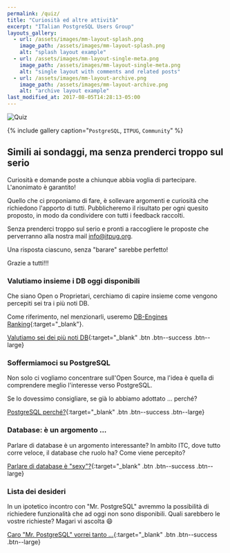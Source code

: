 ```yaml
---
permalink: /quiz/
title: "Curiosità ed altre attività"
excerpt: "ITalian PostgreSQL Users Group"
layouts_gallery:
  - url: /assets/images/mm-layout-splash.png
    image_path: /assets/images/mm-layout-splash.png
    alt: "splash layout example"
  - url: /assets/images/mm-layout-single-meta.png
    image_path: /assets/images/mm-layout-single-meta.png
    alt: "single layout with comments and related posts"
  - url: /assets/images/mm-layout-archive.png
    image_path: /assets/images/mm-layout-archive.png
    alt: "archive layout example"
last_modified_at: 2017-08-05T14:28:13-05:00
---
```


![Quiz]({{site.baseurl}}/assets/images/quiz1.jpg)

{% include gallery caption="`PostgreSQL`, `ITPUG`, `Community`" %}

## Simili ai sondaggi, ma senza prenderci troppo sul serio

Curiosità e domande poste a chiunque abbia voglia di partecipare. L'anonimato è garantito!

Quello che ci proponiamo di fare, è sollevare argomenti e curiosità che richiedono l'apporto di tutti. Pubblicheremo il risultato per ogni quesito proposto, in modo da condividere con tutti i feedback raccolti.

Senza prenderci troppo sul serio e pronti a raccogliere le proposte che perverranno alla nostra mail [info@itpug.org](mailto:info@itpug.org).

Una risposta ciascuno, senza "barare" sarebbe perfetto!

Grazie a tutti!!!

### Valutiamo insieme i DB oggi disponibili

Che siano Open o Proprietari, cerchiamo di capire insieme come vengono percepiti sei tra i più noti DB.

Come riferimento, nel menzionarli, useremo [DB-Engines Ranking](https://db-engines.com/en/ranking){:target="_blank"}.

[Valutiamo sei dei più noti DB](https://docs.google.com/forms/d/e/1FAIpQLScb0NZXLxAnZrM4HqBaln8m0MgjxOMPjVJ7iKQLxA3m6K_ibA/viewform){:target="_blank" .btn .btn--success .btn--large}

### Soffermiamoci su PostgreSQL

Non solo ci vogliamo concentrare sull'Open Source, ma l'idea è quella di comprendere meglio l'interesse verso PostgreSQL.

Se lo dovessimo consigliare, se già lo abbiamo adottato ... perché?

[PostgreSQL perché?](https://docs.google.com/forms/d/e/1FAIpQLSeUw0y4iqUDYmyJfV2VrUqShNNNLfO6c2Ptg68cuwhypLJYhg/viewform){:target="_blank" .btn .btn--success .btn--large}

### Database: è un argomento ...

Parlare di database è un argomento interessante? In ambito ITC, dove tutto corre veloce, il database che ruolo ha? Come viene percepito?

[Parlare di database è "sexy"?](https://docs.google.com/forms/d/e/1FAIpQLSd2YdHaK7fKatW5mqPL-GkAwaWRPaRFSGNjGzJw47mGMV7_6A/viewform){:target="_blank" .btn .btn--success .btn--large}

### Lista dei desideri

In un ipotetico incontro con "Mr. PostgreSQL" avremmo la possibilità di richiedere funzionalità che ad oggi non sono disponibili. Quali sarebbero le vostre richieste? Magari vi ascolta :smile:

[Caro "Mr. PostgreSQL" vorrei tanto ...](https://docs.google.com/forms/d/e/1FAIpQLScErTAKHgK-jMI4RmY7Fp5jAKOsCMBBcxpdBALoqAqRDvDKug/viewform){:target="_blank" .btn .btn--success .btn--large}
